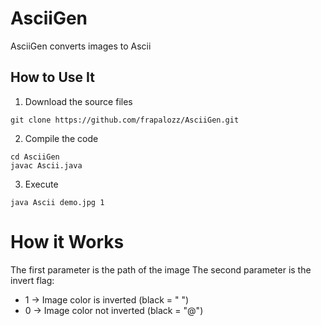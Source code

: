 # AsciiGen
AsciiGen converts images to Ascii
## How to Use It
1. Download the source files
```
git clone https://github.com/frapalozz/AsciiGen.git
```
2. Compile the code
```
cd AsciiGen
javac Ascii.java
```
3. Execute
```
java Ascii demo.jpg 1
```
# How it Works
The first parameter is the path of the image
The second parameter is the invert flag:
- 1 -> Image color is inverted (black = " ")
- 0 -> Image color not inverted (black = "@")
